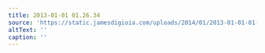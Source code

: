 ```yaml
---
title: 2013-01-01 01.26.34
source: 'https://static.jamesdigioia.com/uploads/2014/01/2013-01-01-01-26-34-scaled.jpg'
altText: ''
caption: ''
---
```


